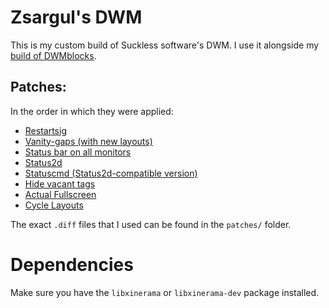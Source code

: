 # Zsargul's DWM

This is my custom build of Suckless software's DWM. I use it alongside my [build of DWMblocks](https://github.com/Zsargul/dwmblocks).

## Patches:
In the order in which they were applied:
- [Restartsig](https://dwm.suckless.org/patches/restartsig/)
- [Vanity-gaps (with new layouts)](https://dwm.suckless.org/patches/vanitygaps/)
- [Status bar on all monitors](https://dwm.suckless.org/patches/statusallmons/)
- [Status2d](https://dwm.suckless.org/patches/statusallmons/)
- [Statuscmd (Status2d-compatible version)](https://dwm.suckless.org/patches/statuscmd/)
- [Hide vacant tags](https://dwm.suckless.org/patches/hide_vacant_tags/)
- [Actual Fullscreen](https://dwm.suckless.org/patches/actualfullscreen/)
- [Cycle Layouts](https://dwm.suckless.org/patches/cyclelayouts/)

The exact `.diff` files that I used can be found in the `patches/` folder.

# Dependencies
Make sure you have the `libxinerama` or `libxinerama-dev` package installed.
